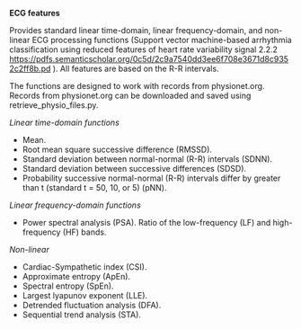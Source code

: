 **ECG features**

Provides standard linear time-domain, linear frequency-domain, and non-linear ECG processing functions (Support vector machine-based arrhythmia classification using reduced features of heart rate variability signal 2.2.2 https://pdfs.semanticscholar.org/0c5d/2c9a7540dd3ee6f708e3671d8c9352c2ff8b.pd ). All features are based on the R-R intervals.

The functions are designed to work with records from physionet.org. Records from physionet.org can be downloaded and saved using retrieve_physio_files.py.

*Linear time-domain functions*

  * Mean.
  * Root mean square successive difference (RMSSD).
  * Standard deviation between normal-normal (R-R) intervals (SDNN).
  * Standard deviation between successive differences (SDSD).
  * Probability successive normal-normal (R-R) intervals differ by greater than
  t (standard t = 50, 10, or 5) (pNN).

*Linear frequency-domain functions*

  * Power spectral analysis (PSA). Ratio of the low-frequency (LF) and
  high-frequency (HF) bands.

*Non-linear*

  * Cardiac-Sympathetic index (CSI).
  * Approximate entropy (ApEn).
  * Spectral entropy (SpEn).
  * Largest lyapunov exponent (LLE).
  * Detrended fluctuation analysis (DFA).
  * Sequential trend analysis (STA).
